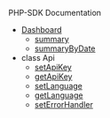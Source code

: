 PHP-SDK Documentation

* [Dashboard](Dashboard.md)
  * [summary](Dashboard.md#summary)
  * [summaryByDate](Dashboard.md#summaryByDate)
* class Api
  * [setApiKey](#setApiKey)
  * [getApiKey](#getApiKey)
  * [setLanguage](#setLanguage)
  * [getLanguage](#setApiKey)
  * [setErrorHandler](#setErrorHandler)
